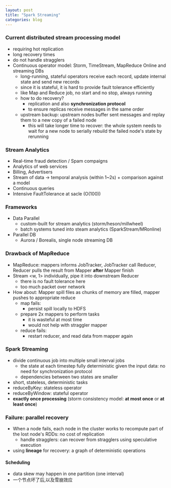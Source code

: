 ```yaml
---
layout: post
title: "Spark Streaming"
categories: blog
---
```


### Current distributed stream processing model
* requiring hot replication
* long recovery times
* do not handle stragglers
* Continuous operator model: Storm, TimeStream, MapReduce Online and streaming DBs
    * long-running, stateful operators receive each record, update internal state and send new records
	* since it is stateful, it is hard to provide fault tolerance efficiently
    * like Map and Reduce job, no start and no stop, always running
    * how to do recovery?
        * replication and also **synchronization protocol**
	    * to ensure replicas receive messages in the same order
	* upstream backup: upstream nodes buffer sent messages and replay them to a new copy of a failed node
	    * this will take longer time to recover: the whole system needs to wait for a new node to serially rebuild the failed node's state by rerunning

### Stream Analytics
* Real-time fraud detection / Spam compaigns
* Analytics of web services
* Billing, Advertisers
* Stream of data -> temporal analysis (within 1~2s) + comparison against a model
* Continuous queries
* Intensive FaultTolerance at sacle (O(100))

### Frameworks
* Data Parallel
    * custom-built for stream analytics (storm/heson/millwheel)
    * batch systems tuned into steam analytics (SparkStream/MRonline)
* Parallel DB
    * Aurora / Borealis, single node streaming DB

### Drawback of MapReduce
* MapReduce: mappers informs JobTracker, JobTracker call Reducer, Reducer pulls the result from Mapper **after** Mapper finish
* Stream <w, 1> individually, pipe it into downstream Reducer
    * there is no fault tolerance here
    * too much packet over network
* How about: Mapper spill files as chunks of memory are filled, mapper pushes to appropriate reduce
    * map fails:
        * persist spill locally to HDFS
	* prepare 2x mappers to perform tasks
	    * it is wasteful at most time
	    * would not help with straggler mapper
    * reduce fails:
        * restart reducer, and read data from mapper again

### Spark Streaming
* divide continuous job into multiple small interval jobs
    * the state at each timestep fully deterministic given the input data: no need for synchronization protocol
    * dependencies between two states are smaller
* short, stateless, deterministic tasks
* reduceByKey: stateless operator
* reduceByWindow: stateful operator
* **exactly once processing** (storm consistency model: **at most once** or **at least once**)

### Failure: parallel recovery
* When a node fails, each node in the cluster works to recompute part of the lost node's RDDs: no cost of replication
    * handle stragglers: can recover from stragglers using speculative execution
* using **lineage** for recovery: a graph of deterministic operations


#### Scheduling
* data skew may happen in one partition (one interval)
* 一个节点坏了后,以及雪崩效应
